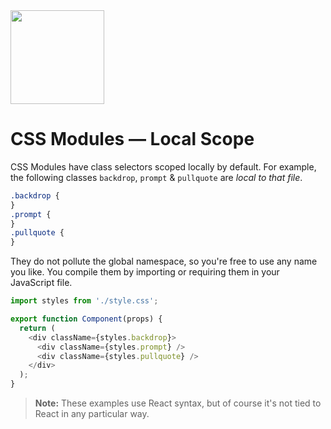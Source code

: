 <img src="https://raw.githubusercontent.com/css-modules/logos/master/css-modules-logo.png" width="150" height="150" />

# CSS Modules — Local Scope

CSS Modules have class selectors scoped locally by default. For example, the following classes `backdrop`, `prompt` & `pullquote` are _local to that file_.

```css
.backdrop {
}
.prompt {
}
.pullquote {
}
```

They do not pollute the global namespace, so you're free to use any name you like. You compile them by importing or requiring them in your JavaScript file.

```js
import styles from './style.css';

export function Component(props) {
  return (
    <div className={styles.backdrop}>
      <div className={styles.prompt} />
      <div className={styles.pullquote} />
    </div>
  );
}
```

> **Note:** These examples use React syntax, but of course it's not tied to React in any particular way.
